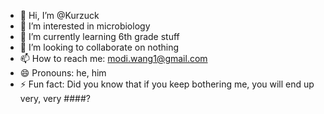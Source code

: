 - 👋 Hi, I’m @Kurzuck
- 👀 I’m interested in microbiology
- 🌱 I’m currently learning 6th grade stuff
- 💞️ I’m looking to collaborate on nothing
- 📫 How to reach me: modi.wang1@gmail.com
- 😄 Pronouns: he, him
- ⚡ Fun fact: Did you know that if you keep bothering me, you will end up very, very ####?

<!---
Kurzuck/Kurzuck is a ✨ special ✨ repository because its `README.md` (this file) appears on your GitHub profile.
You can click the Preview link to take a look at your changes.
--->
